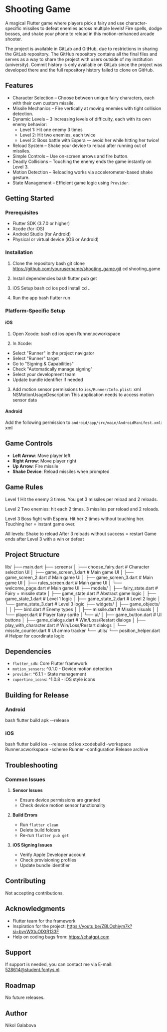 # Shooting Game

A magical Flutter game where players pick a fairy and use character-specific missiles to defeat enemies across multiple levels! Fire spells, dodge bosses, and shake your phone to reload in this motion-enhanced arcade shooter.

The project is available in GitLab and GitHub, due to restrictions in sharing the GitLab repository. The GitHub repository contains all the final files and serves as a way to share the project with users outside of my institution (university). Commit history is only available on GitLab since the project was developed there and the full repository history failed to clone on GitHub. 

## Features

- Character Selection – Choose between unique fairy characters, each with their own custom missile.
- Missile Mechanics – Fire vertically at moving enemies with tight collision detection.
- Dynamic Levels – 3 increasing levels of difficulty, each with its own enemy behavior:
  - Level 1: Hit one enemy 3 times
  - Level 2: Hit two enemies, each twice
  - Level 3: Boss battle with Espera — avoid her while hitting her twice!
- Reload System – Shake your device to reload after running out of missiles.
- Simple Controls – Use on-screen arrows and fire button.
- Deadly Collisions – Touching the enemy ends the game instantly on Level 3.
- Motion Detection – Reloading works via accelerometer-based shake gesture.
- State Management – Efficient game logic using `Provider`.

## Getting Started

### Prerequisites

- Flutter SDK (3.7.0 or higher)
- Xcode (for iOS)
- Android Studio (for Android)
- Physical or virtual device (iOS or Android)

### Installation

1. Clone the repository
bash
git clone https://github.com/yourusername/shooting_game.git
cd shooting_game

2. Install dependencies
bash
flutter pub get

3. iOS Setup
bash
cd ios
pod install
cd ..

4. Run the app
bash
flutter run

### Platform-Specific Setup

#### iOS
1. Open Xcode:
bash
cd ios
open Runner.xcworkspace

2. In Xcode:
- Select "Runner" in the project navigator
- Select "Runner" target
- Go to "Signing & Capabilities"
- Check "Automatically manage signing"
- Select your development team
- Update bundle identifier if needed

3. Add motion sensor permissions to `ios/Runner/Info.plist`:
xml
<key>NSMotionUsageDescription</key>
<string>This application needs to access motion sensor data</string>

#### Android
Add the following permission to `android/app/src/main/AndroidManifest.xml`:
xml
<uses-permission android:name="android.permission.VIBRATE"/>

## Game Controls

- **Left Arrow**: Move player left
- **Right Arrow**: Move player right
- **Up Arrow**: Fire missile
- **Shake Device**: Reload missiles when prompted

## Game Rules

Level 1
Hit the enemy 3 times.
You get 3 missiles per reload and 2 reloads.

Level 2
Two enemies: hit each 2 times.
3 missiles per reload and 2 reloads.

Level 3
Boss fight with Espera.
Hit her 2 times without touching her.
Touching her = instant game over.

All levels:
Shake to reload
After 3 reloads without success = restart
Game ends after Level 3 with a win or defeat

## Project Structure

lib/
├── main.dart
├── screens/
│   ├── choose_fairy.dart      # Character selection UI
│   ├── game_screen_1.dart     # Main game UI
│   ├── game_screen_2.dart     # Main game UI
│   ├── game_screen_3.dart     # Main game UI
│   ├── rules_screen.dart      # Main game UI
│   └── welcome_page.dart      # Main game UI
├── models/
│   ├── fairy_state.dart       # Fairy + missile state
│   ├── game_state.dart        # Abstract game logic
│   ├── game_state_1.dart      # Level 1 logic
│   ├── game_state_2.dart      # Level 2 logic
│   └── game_state_3.dart      # Level 3 logic
├── widgets/
│   ├── game_objects/
│   │   ├── bird.dart          # Enemy types
│   │   ├── missile.dart       # Missile visuals
│   │   └── player.dart        # Player fairy sprite
│   └── ui/
│       ├── game_button.dart          # UI buttons
│       ├── game_dialogs.dart         # Win/Loss/Restart dialogs
│       ├── play_with_character.dart  # Win/Loss/Restart dialogs
│       └── missile_counter.dart      # UI ammo tracker
└── utils/
    └── position_helper.dart   # Helper for coordinate logic


## Dependencies

- `flutter_sdk`: Core Flutter framework
- `motion_sensors`: ^0.1.0 - Device motion detection
- `provider`: ^6.1.1 - State management
- `cupertino_icons`: ^1.0.8 - iOS style icons

## Building for Release

### Android
bash
flutter build apk --release

### iOS
bash
flutter build ios --release
cd ios
xcodebuild -workspace Runner.xcworkspace -scheme Runner -configuration Release archive

## Troubleshooting

### Common Issues

1. **Sensor Issues**
   - Ensure device permissions are granted
   - Check device motion sensor functionality

2. **Build Errors**
   - Run `flutter clean`
   - Delete build folders
   - Re-run `flutter pub get`

3. **iOS Signing Issues**
   - Verify Apple Developer account
   - Check provisioning profiles
   - Update bundle identifier

## Contributing
Not accepting contributions.

## Acknowledgments
- Flutter team for the framework
- Inspiration for the project: https://youtu.be/ZBLOxhiym7k?si=bvvWXtuOlXtR133F
- Help on coding bugs from: https://chatgpt.com

## Support
If support is needed, you can contact me via E-mail: 528614@student.fontys.nl.

## Roadmap
No future releases.

## Author
Nikol Galabova
